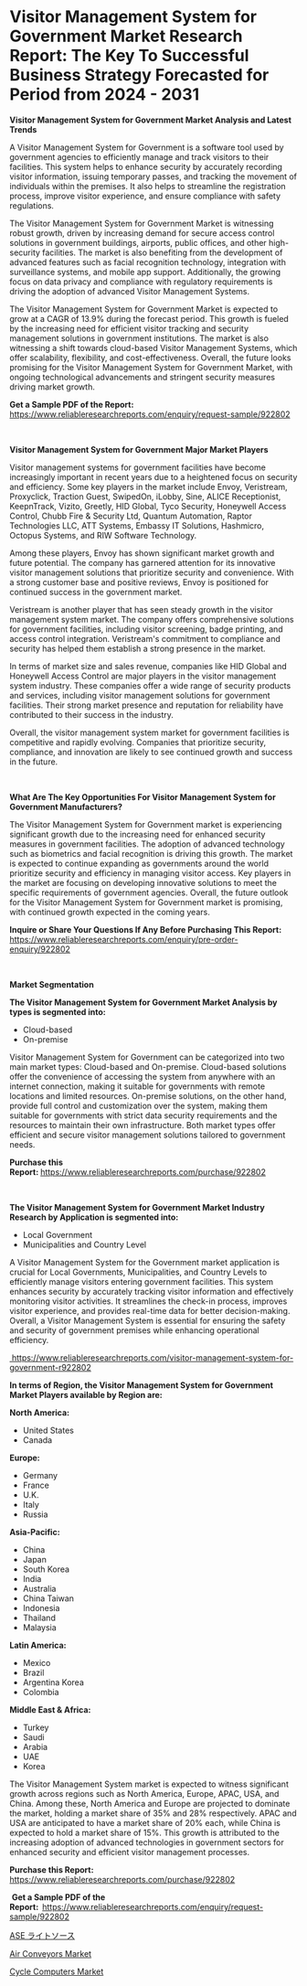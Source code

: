 <p><h1>Visitor Management System for Government Market Research Report: The Key To Successful Business Strategy Forecasted for Period from 2024 - 2031</h1></p><p><strong>Visitor Management System for Government Market Analysis and Latest Trends</strong></p>
<p><p>A Visitor Management System for Government is a software tool used by government agencies to efficiently manage and track visitors to their facilities. This system helps to enhance security by accurately recording visitor information, issuing temporary passes, and tracking the movement of individuals within the premises. It also helps to streamline the registration process, improve visitor experience, and ensure compliance with safety regulations.</p><p>The Visitor Management System for Government Market is witnessing robust growth, driven by increasing demand for secure access control solutions in government buildings, airports, public offices, and other high-security facilities. The market is also benefiting from the development of advanced features such as facial recognition technology, integration with surveillance systems, and mobile app support. Additionally, the growing focus on data privacy and compliance with regulatory requirements is driving the adoption of advanced Visitor Management Systems.</p><p>The Visitor Management System for Government Market is expected to grow at a CAGR of 13.9% during the forecast period. This growth is fueled by the increasing need for efficient visitor tracking and security management solutions in government institutions. The market is also witnessing a shift towards cloud-based Visitor Management Systems, which offer scalability, flexibility, and cost-effectiveness. Overall, the future looks promising for the Visitor Management System for Government Market, with ongoing technological advancements and stringent security measures driving market growth.</p></p>
<p><strong>Get a Sample PDF of the Report:&nbsp;</strong> <a href="https://www.reliableresearchreports.com/enquiry/request-sample/922802">https://www.reliableresearchreports.com/enquiry/request-sample/922802</a></p>
<p>&nbsp;</p>
<p><strong>Visitor Management System for Government Major Market Players</strong></p>
<p><p>Visitor management systems for government facilities have become increasingly important in recent years due to a heightened focus on security and efficiency. Some key players in the market include Envoy, Veristream, Proxyclick, Traction Guest, SwipedOn, iLobby, Sine, ALICE Receptionist, KeepnTrack, Vizito, Greetly, HID Global, Tyco Security, Honeywell Access Control, Chubb Fire & Security Ltd, Quantum Automation, Raptor Technologies LLC, ATT Systems, Embassy IT Solutions, Hashmicro, Octopus Systems, and RIW Software Technology.</p><p>Among these players, Envoy has shown significant market growth and future potential. The company has garnered attention for its innovative visitor management solutions that prioritize security and convenience. With a strong customer base and positive reviews, Envoy is positioned for continued success in the government market.</p><p>Veristream is another player that has seen steady growth in the visitor management system market. The company offers comprehensive solutions for government facilities, including visitor screening, badge printing, and access control integration. Veristream's commitment to compliance and security has helped them establish a strong presence in the market.</p><p>In terms of market size and sales revenue, companies like HID Global and Honeywell Access Control are major players in the visitor management system industry. These companies offer a wide range of security products and services, including visitor management solutions for government facilities. Their strong market presence and reputation for reliability have contributed to their success in the industry.</p><p>Overall, the visitor management system market for government facilities is competitive and rapidly evolving. Companies that prioritize security, compliance, and innovation are likely to see continued growth and success in the future.</p></p>
<p>&nbsp;</p>
<p><strong>What Are The Key Opportunities For Visitor Management System for Government Manufacturers?</strong></p>
<p><p>The Visitor Management System for Government market is experiencing significant growth due to the increasing need for enhanced security measures in government facilities. The adoption of advanced technology such as biometrics and facial recognition is driving this growth. The market is expected to continue expanding as governments around the world prioritize security and efficiency in managing visitor access. Key players in the market are focusing on developing innovative solutions to meet the specific requirements of government agencies. Overall, the future outlook for the Visitor Management System for Government market is promising, with continued growth expected in the coming years.</p></p>
<p><strong>Inquire or Share Your Questions If Any Before Purchasing This Report:</strong> <a href="https://www.reliableresearchreports.com/enquiry/pre-order-enquiry/922802">https://www.reliableresearchreports.com/enquiry/pre-order-enquiry/922802</a></p>
<p>&nbsp;</p>
<p><strong>Market Segmentation</strong></p>
<p><strong>The Visitor Management System for Government Market Analysis by types is segmented into:</strong></p>
<p><ul><li>Cloud-based</li><li>On-premise</li></ul></p>
<p><p>Visitor Management System for Government can be categorized into two main market types: Cloud-based and On-premise. Cloud-based solutions offer the convenience of accessing the system from anywhere with an internet connection, making it suitable for governments with remote locations and limited resources. On-premise solutions, on the other hand, provide full control and customization over the system, making them suitable for governments with strict data security requirements and the resources to maintain their own infrastructure. Both market types offer efficient and secure visitor management solutions tailored to government needs.</p></p>
<p><strong>Purchase this Report:&nbsp;</strong><a href="https://www.reliableresearchreports.com/purchase/922802">https://www.reliableresearchreports.com/purchase/922802</a></p>
<p>&nbsp;</p>
<p><strong>The Visitor Management System for Government Market Industry Research by Application is segmented into:</strong></p>
<p><ul><li>Local Government</li><li>Municipalities and Country Level</li></ul></p>
<p><p>A Visitor Management System for the Government market application is crucial for Local Governments, Municipalities, and Country Levels to efficiently manage visitors entering government facilities. This system enhances security by accurately tracking visitor information and effectively monitoring visitor activities. It streamlines the check-in process, improves visitor experience, and provides real-time data for better decision-making. Overall, a Visitor Management System is essential for ensuring the safety and security of government premises while enhancing operational efficiency.</p></p>
<p><a href="https://www.reliableresearchreports.com/visitor-management-system-for-government-r922802">&nbsp;https://www.reliableresearchreports.com/visitor-management-system-for-government-r922802</a></p>
<p><strong>In terms of Region, the Visitor Management System for Government Market Players available by Region are:</strong></p>
<p>
    <p> <strong> North America: </strong>
        <ul>
            <li>United States</li>
            <li>Canada</li>
        </ul>
        </p> 
    <p> <strong> Europe: </strong>
        <ul>
            <li>Germany</li>
            <li>France</li>
            <li>U.K.</li>
            <li>Italy</li>
            <li>Russia</li>
        </ul>
        </p> 
    <p> <strong> Asia-Pacific: </strong>
        <ul>
            <li>China</li>
            <li>Japan</li>
            <li>South Korea</li>
            <li>India</li>
            <li>Australia</li>
            <li>China Taiwan</li>
            <li>Indonesia</li>
            <li>Thailand</li>
            <li>Malaysia</li>
        </ul>
        </p> 
    <p> <strong> Latin America: </strong>
        <ul>
            <li>Mexico</li>
            <li>Brazil</li>
            <li>Argentina Korea</li>
            <li>Colombia</li>
        </ul>
        </p> 
    <p> <strong> Middle East & Africa: </strong>
        <ul>
            <li>Turkey</li>
            <li>Saudi</li>
            <li>Arabia</li>
            <li>UAE</li>
            <li>Korea</li>
        </ul>
    </p>
    </p>
<p><p>The Visitor Management System market is expected to witness significant growth across regions such as North America, Europe, APAC, USA, and China. Among these, North America and Europe are projected to dominate the market, holding a market share of 35% and 28% respectively. APAC and USA are anticipated to have a market share of 20% each, while China is expected to hold a market share of 15%. This growth is attributed to the increasing adoption of advanced technologies in government sectors for enhanced security and efficient visitor management processes.</p></p>
<p><strong>Purchase this Report: </strong><a href="https://www.reliableresearchreports.com/purchase/922802">https://www.reliableresearchreports.com/purchase/922802</a></p>
<p>&nbsp;<strong>Get a Sample PDF of the Report:&nbsp;&nbsp;</strong><a href="https://www.reliableresearchreports.com/enquiry/request-sample/922802">https://www.reliableresearchreports.com/enquiry/request-sample/922802</a></p>
<p><strong></strong></p>
<p><p><a href="https://medium.com/@mookiesville/ase-light-source%E5%B8%82%E5%A0%B4%E3%81%AF-2031%E5%B9%B4%E3%81%BE%E3%81%A7%E3%81%AE%E5%B8%82%E5%A0%B4%E3%82%B7%E3%82%A7%E3%82%A2-%E3%82%B5%E3%82%A4%E3%82%BA-%E3%81%8A%E3%82%88%E3%81%B3%E4%BA%88%E6%B8%AC%E3%81%AB%E7%84%A6%E7%82%B9%E3%82%92%E5%BD%93%E3%81%A6%E3%81%A6%E3%81%84%E3%81%BE%E3%81%99-60d7afb17fea">ASE ライトソース</a></p><p><a href="https://www.linkedin.com/pulse/air-conveyors-market-analysis-its-cagr-segmentation-global-industry-3vpvf">Air Conveyors Market</a></p><p><a href="https://www.linkedin.com/pulse/cycle-computers-market-share-evolution-growth-trends-2024--0c3lc">Cycle Computers Market</a></p></p>
